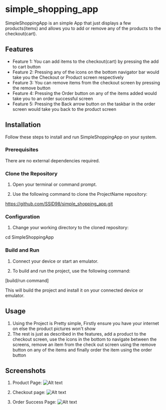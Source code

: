 # simple_shopping_app

SimpleShoppingApp is an simple App that just displays a few products(items) and allows you to add or
remove
any of the products to the checkout(cart).

## Features

- Feature 1: You can add items to the checkout(cart) by pressing the add to cart button
- Feature 2: Pressing any of the icons on the bottom navigator bar would take you the Checkout or
  Product screen respectively
- Feature 3: You can remove items from the checkout screen by pressing the remove button
- Feature 4: Pressing the Order button on any of the items added would take you to an order
  successful screen
- Feature 5: Pressing the Back arrow button on the taskbar in the order screen would take you back
  to the product screen

## Installation

Follow these steps to install and run SimpleShoppingApp on your system.

### Prerequisites

There are no external dependencies required.

### Clone the Repository

1. Open your terminal or command prompt.

2. Use the following command to clone the ProjectName repository:

https://github.com/SSID98/simple_shopping_app.git

### Configuration

1. Change your working directory to the cloned repository:

cd SimpleShoppingApp

### Build and Run

1. Connect your device or start an emulator.

2. To build and run the project, use the following command:

[build/run command]

This will build the project and install it on your connected device or emulator.

## Usage

1. Using the Project is Pretty simple, Firstly ensure you have your internet on else the product
   pictures won't show
2. The rest is just as described in the features, add a product to the checkout screen, use the
   icons in the bottom to navigate between the screens, remove an item from the check out screen
   using the remove button on any of the items and finally order the item using the order button

## Screenshots

1. Product Page: ![Alt text](assets/images/products.jpg)

2. Checkout
   page: ![Alt text](assets/images/checkout.jpg)

3. Order Success
   Page: ![Alt text](assets/images/order_successful.jpg)

